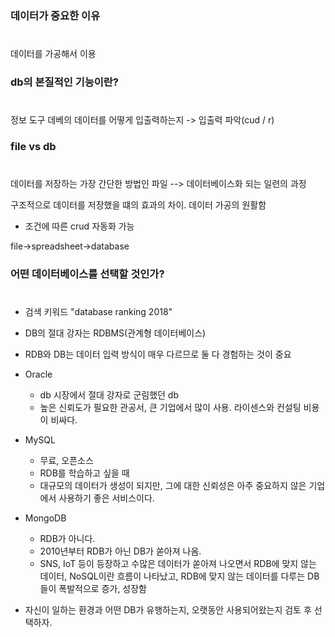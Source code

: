 ### 데이터가 중요한 이유
#



데이터를 가공해서 이용
### db의 본질적인 기능이란?
# 
정보 도구
데베의 데이터를 어떻게 입출력하는지 -> 입출력 파악(cud / r)

### file vs db
#
데이터를 저장하는 가장 간단한 방법인 파일 --> 데이터베이스화 되는 일련의 과정

구조적으로 데이터를 저장했을 떄의 효과의 차이. 데이터 가공의 원활함

+ 조건에 따른 crud 자동화 가능

file->spreadsheet->database



### 어떤 데이터베이스를 선택할 것인가?
#
- 검색 키워드 "database ranking 2018"

- DB의 절대 강자는 RDBMS(관계형 데이터베이스)
- RDB와 DB는 데이터 입력 방식이 매우 다르므로 둘 다 경험하는 것이 중요

- Oracle
    - db 시장에서 절대 강자로 군림했던 db
    - 높은 신뢰도가 필요한 관공서, 큰 기업에서 많이 사용. 라이센스와 컨설팅 비용이 비싸다.
- MySQL
    - 무료, 오픈소스
    - RDB를 학습하고 싶을 때
    - 대규모의 데이터가 생성이 되지만, 그에 대한 신뢰성은 아주 중요하지 않은 기업에서 사용하기 좋은 서비스이다.
- MongoDB
    - RDB가 아니다. 
    - 2010년부터 RDB가 아닌 DB가 쏟아져 나옴. 
    - SNS, IoT 등이 등장하고 수많은 데이터가 쏟아져 나오면서  RDB에 맞지 않는 데이터, NoSQL이란 흐름이 나타났고, RDB에 맞지 않는 데이터를 다루는 DB들이 폭발적으로 증가, 성장함

- 자신이 일하는 환경과 어떤 DB가 유행하는지, 오랫동안 사용되어왔는지 검토 후 선택하자. 



